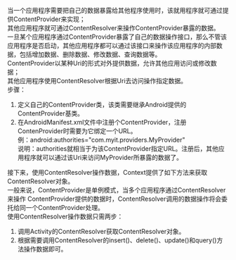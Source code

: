 当一个应用程序需要把自己的数据暴露给其他程序使用时，该就用程序就可通过提供ContentProvider来实现；  
其他应用程序就可通过ContentResolver来操作ContentProvider暴露的数据。  
一旦某个应用程序通过ContentProvider暴露了自己的数据操作接口，那么不管该应用程序是否启动，其他应用程序都可以通过该接口来操作该应用程序的内部数据，包括增加数据、删除数据、修改数据、查询数据等。  
ContentProvider以某种Uri的形式对外提供数据，允许其他应用访问或修改数据；  
其他应用程序使用ContentResolver根据Uri去访问操作指定数据。  
步骤：  
1. 定义自己的ContentProvider类，该类需要继承Android提供的ContentProvider基类。  
2. 在AndroidManifest.xml文件中注册个ContentProvider，注册ContenProvider时需要为它绑定一个URL。  
例：android:authorities="com.myit.providers.MyProvider"  
说明：authorities就相当于为该ContentProvider指定URL。注册后，其他应用程序就可以通过该Uri来访问MyProvider所暴露的数据了。

接下来，使用ContentResolver操作数据，Context提供了如下方法来获取ContentResolver对象。  
一般来说，ContentProvider是单例模式，当多个应用程序通过ContentResolver来操作 ContentProvider提供的数据时，ContentResolver调用的数据操作将会委托给同一个ContentProvider处理。  
使用ContentResolver操作数据只需两步：  
1. 调用Activity的ContentResolver获取ContentResolver对象。  
2. 根据需要调用ContentResolver的insert()、delete()、update()和query()方法操作数据即可。
